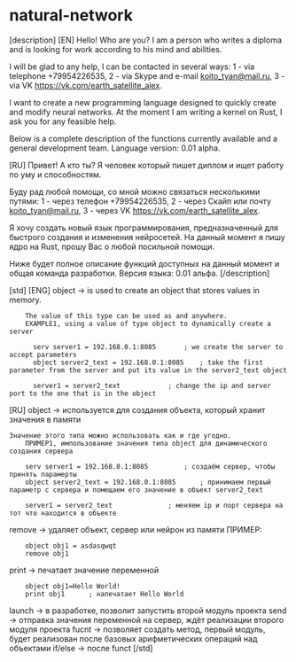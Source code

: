 # natural-network
[description]
[EN]
Hello! Who are you?
I am a person who writes a diploma and is looking for work according to his mind and abilities.

I will be glad to any help, I can be contacted in several ways:
1 - via telephone +79954226535,
2 - via Skype and e-mail koito_tyan@mail.ru,
3 - via VK https://vk.com/earth_satellite_alex.

I want to create a new programming language designed to quickly create and modify neural networks. At the moment I am writing a kernel on Rust, I ask you for any feasible help.

Below is a complete description of the functions currently available and a general development team. Language version: 0.01 alpha.

[RU]
Привет! А кто ты?
Я человек который пишет диплом и ищет работу по уму и способностям.

Буду рад любой помощи, со мной можно связаться несколькими путями:
1 - через телефон +79954226535,
2 - через Скайп или почту koito_tyan@mail.ru,
3 - через VK https://vk.com/earth_satellite_alex.

Я хочу создать новый язык программирования, предназначенный для быстрого создания и изменения нейросетей. На данный момент я пишу ядро на Rust, прошу Вас о любой посильной помощи.

Ниже будет полное описание функций доступных на данный момент и общая команда разработки. Версия языка: 0.01 альфа.
[/description]

[std]
[ENG]
object -> is used to create an object that stores values in memory.

        The value of this type can be used as and anywhere.
        EXAMPLE1, using a value of type object to dynamically create a server

          serv server1 = 192.168.0.1:8085		; we create the server to accept parameters
          object server2_text = 192.168.0.1:8085	; take the first parameter from the server and put its value in the server2_text object

          server1 = server2_text			; change the ip and server port to the one that is in the object
[RU]
object -> используется для создания объекта, который хранит значения в памяти
		
	Значение этого типа можно использовать как и где угодно. 
		ПРИМЕР1, импользование значения типа object для динамического создания сервера 

		serv server1 = 192.168.0.1:8085			; создаём сервер, чтобы принять парамерты
		object server2_text = 192.168.0.1:8085		; принимаем первый параметр с сервера и помещаем его значение в объект server2_text

		server1 = server2_text				; меняем ip и порт сервера на тот что находится в объекте 
		
remove -> удаляет объект, сервер или нейрон из памяти
		ПРИМЕР:
		
		object obj1 = asdasqwqt
		remove obj1
		
print -> печатает значение переменной
	
		object obj1=Hello World!
		print obj1		; напечатает Hello World
launch -> в разработке, позволит запустить второй модуль проекта
send -> отправка значения переменной на сервер, ждёт реализации второго модуля проекта
fucnt -> позволяет создать метод, первый модуль, будет реализован после базовых арифметических операций над объектами
if/else -> после funct
[/std]
